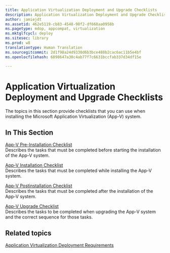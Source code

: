 ```yaml
---
title: Application Virtualization Deployment and Upgrade Checklists
description: Application Virtualization Deployment and Upgrade Checklists
author: jamiejdt
ms.assetid: 462e5119-cb83-4548-98f2-df668aa0958b
ms.pagetype: mdop, appcompat, virtualization
ms.mktglfcycl: deploy
ms.sitesec: library
ms.prod: w8
translationtype: Human Translation
ms.sourcegitcommit: 2d1f98a24d9330d6b3bce488b2cac6ac11b5e4bf
ms.openlocfilehash: 6898647a30c4ab77f7c6631bccfab337d34df15e

---
```



# Application Virtualization Deployment and Upgrade Checklists


The topics in this section provide checklists that you can use when installing the Microsoft Application Virtualization (App-V) system.

## In This Section


<a href="" id="app-v-pre-installation-checklist"></a>[App-V Pre-Installation Checklist](app-v-pre-installation-checklist.md)  
Describes the tasks that must be completed before starting the installation of the App-V system.

<a href="" id="app-v-installation-checklist"></a>[App-V Installation Checklist](app-v-installation-checklist.md)  
Describes the tasks that must be completed while installing the App-V system.

<a href="" id="app-v-postinstallation-checklist"></a>[App-V Postinstallation Checklist](app-v-postinstallation-checklist.md)  
Describes the tasks that must be completed after the installation of the App-V system.

<a href="" id="app-v-upgrade-checklist"></a>[App-V Upgrade Checklist](app-v-upgrade-checklist.md)  
Describes the tasks to be completed when upgrading the App-V system and the correct sequence for those tasks.

## Related topics


[Application Virtualization Deployment Requirements](application-virtualization-deployment-requirements.md)

 

 








<!--HONumber=Jun16_HO4-->


